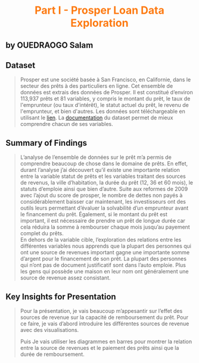 # **<center><span style="color:#fd7b12;">Part I - Prosper Loan Data Exploration</span></center>**


## by OUEDRAOGO Salam


## Dataset

>Prosper est une société basée à San Francisco, en Californie, dans le secteur des prêts à des particuliers en ligne. Cet ensemble de données est extrais des données de Prosper. Il est constitué d’environ 113,937 prêts et 81 variables, y compris le montant du prêt, le taux de l'emprunteur (ou taux d'intérêt), le statut actuel du prêt, le revenu de l'emprunteur, et bien d'autres. Les données sont téléchargeable en utilisant le [lien](https://s3.amazonaws.com/udacity-hosted-downloads/ud651/prosperLoanData.csv). La [documentation](https://docs.google.com/spreadsheets/d/1gDyi_L4UvIrLTEC6Wri5nbaMmkGmLQBk-Yx3z0XDEtI/edit#gid=0) du dataset permet de mieux comprendre chacun de ses variables.


## Summary of Findings

> L’analyse de l’ensemble de données sur le prêt m’a permis de comprendre beaucoup de chose dans le domaine de prêts. En effet, durant l’analyse j’ai découvert qu’il existe une importante relation entre la variable statut de prêts et les variables traitant des sources de revenus, la ville d’habitation, la durée du prêt (12, 36 et 60 mois), le statuts d’emploie ainsi que bien d’autre. Suite aux reformes de 2009 avec l’ajout du score de prosper, le nombre de dettes non payés à considérablement baisser car maintenant, les investisseurs ont des outils leurs permettant d’évaluer la solvabilité d’un emprunteur avant le financement du prêt. Également, si le montant du prêt est important, il est nécessaire de prendre un prêt de longue durée car cela réduira la somme à rembourser chaque mois jusqu’au payement complet du prêts.  
En dehors de la variable cible, l’exploration des relations entre les différentes variables nous apprends que la plupart des personnes qui ont une source de revenues important gagne une importante somme d’argent pour le financement de son prêt. La plupart des personnes qui n’ont pas de document justificatif sont dans l’auto emploie. Plus les gens qui possède une maison en leur nom ont généralement une source de revenue assez consistant.



## Key Insights for Presentation

> Pour la présentation, je vais beaucoup m’appesantir sur l’effet des sources de revenue sur la capacité de remboursement du prêt. Pour ce faire, je vais d’abord introduire les différentes sources de revenue avec des visualisations.  
> 
> Puis Je vais utiliser les diagrammes en barres pour montrer la relation entre la source de revenues et le paiement des prêts ainsi que la durée de remboursement. 